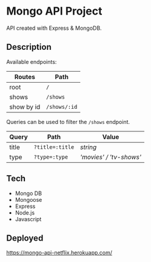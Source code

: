 # Mongo API Project

API created with Express & MongoDB.

## Description

Available endpoints:

Routes | Path
--- | ---
root | `/`
shows | `/shows`
show by id | `/shows/:id`

Queries can be used to filter the `/shows` endpoint.

Query | Path | Value
--- | --- | ---
title | `?title=:title` | *string*
type | `?type=:type` | *'movies' / 'tv-shows'*


## Tech
- Mongo DB
- Mongoose
- Express
- Node.js
- Javascript


## Deployed
https://mongo-api-netflix.herokuapp.com/
